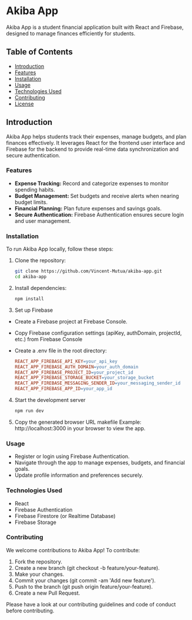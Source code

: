 # Akiba App

Akiba App is a student financial application built with React and Firebase, designed to manage finances efficiently for students.

## Table of Contents

- [Introduction](#introduction)
- [Features](#features)
- [Installation](#installation)
- [Usage](#usage)
- [Technologies Used](#technologies-used)
- [Contributing](#contributing)
- [License](#license)

## Introduction

Akiba App helps students track their expenses, manage budgets, and plan finances effectively. It leverages React for the frontend user interface and Firebase for the backend to provide real-time data synchronization and secure authentication.

### Features

- **Expense Tracking:** Record and categorize expenses to monitor spending habits.
- **Budget Management:** Set budgets and receive alerts when nearing budget limits.
- **Financial Planning:** Plan future expenses and savings goals.
- **Secure Authentication:** Firebase Authentication ensures secure login and user management.

### Installation

To run Akiba App locally, follow these steps:

1. Clone the repository:
   ```bash
   git clone https://github.com/Vincent-Mutua/akiba-app.git
   cd akiba-app
2. Install dependencies:
   ```bash
   npm install
   
3. Set up Firebase
- Create a Firebase project at Firebase Console.
- Copy Firebase configuration settings (apiKey, authDomain, projectId, etc.) from Firebase 
    Console
- Create a .env file in the root directory:
    
   ```makefile
   REACT_APP_FIREBASE_API_KEY=your_api_key
   REACT_APP_FIREBASE_AUTH_DOMAIN=your_auth_domain
   REACT_APP_FIREBASE_PROJECT_ID=your_project_id
   REACT_APP_FIREBASE_STORAGE_BUCKET=your_storage_bucket
   REACT_APP_FIREBASE_MESSAGING_SENDER_ID=your_messaging_sender_id
   REACT_APP_FIREBASE_APP_ID=your_app_id

4. Start the development server
   ```bash
   npm run dev

5. Copy the generated browser URL
makefile
   Example:
   http://localhost:3000 in your browser to view the app.

### Usage
- Register or login using Firebase Authentication.
- Navigate through the app to manage expenses, budgets, and financial goals.
- Update profile information and preferences securely.

### Technologies Used
- React
- Firebase Authentication
- Firebase Firestore (or Realtime Database)
- Firebase Storage

### Contributing
We welcome contributions to Akiba App! To contribute:

1. Fork the repository.
2. Create a new branch (git checkout -b feature/your-feature).
3. Make your changes.
4. Commit your changes (git commit -am 'Add new feature').
5. Push to the branch (git push origin feature/your-feature).
6. Create a new Pull Request.

Please have a look at our contributing guidelines and code of conduct before contributing.


